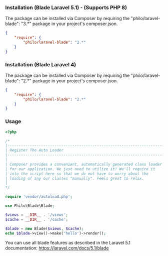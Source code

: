 ### Installation (Blade Laravel 5.1) - (Supports PHP 8)
The package can be installed via Composer by requiring the "philo/laravel-blade": "3.*" package in your project's composer.json.

```json
{
	"require": {
	    "philo/laravel-blade": "3.*"
	}
}
```

### Installation (Blade Laravel 4)
The package can be installed via Composer by requiring the "philo/laravel-blade": "2.*" package in your project's composer.json.

```json
{
	"require": {
	    "philo/laravel-blade": "2.*"
	}
}
```

### Usage

```php
<?php

/*
|--------------------------------------------------------------------------
| Register The Auto Loader
|--------------------------------------------------------------------------
|
| Composer provides a convenient, automatically generated class loader
| for our application. We just need to utilize it! We'll require it
| into the script here so that we do not have to worry about the
| loading of any our classes "manually". Feels great to relax.
|
*/

require 'vendor/autoload.php';

use Philo\Blade\Blade;

$views = __DIR__ . '/views';
$cache = __DIR__ . '/cache';

$blade = new Blade($views, $cache);
echo $blade->view()->make('hello')->render();
```

You can use all blade features as described in the Laravel 5.1 documentation:
https://laravel.com/docs/5.1/blade
